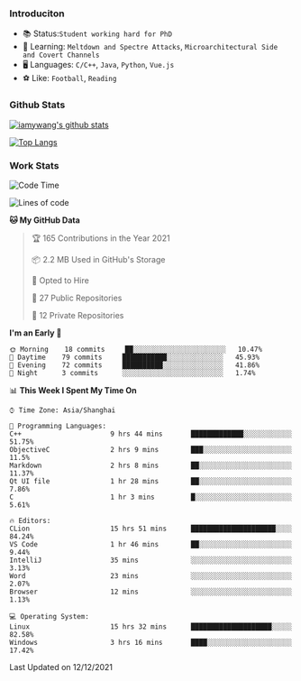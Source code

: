 ### Introduciton

- 📚 Status:`Student working hard for PhD`
- 🔎 Learning: `Meltdown and Spectre Attacks`, `Microarchitectural Side and Covert Channels`
- 🖥️ Languages: `C/C++`, `Java`, `Python`, `Vue.js`
- ⚽ Like: `Football`, `Reading`

### Github Stats

[![iamywang's github stats](https://github-readme-stats.vercel.app/api?username=iamywang&count_private=true&show_icons=true)]()

[![Top Langs](https://github-readme-stats.vercel.app/api/top-langs/?username=iamywang&layout=compact)]()

### Work Stats

<!--START_SECTION:waka-->
![Code Time](http://img.shields.io/badge/Code%20Time-24%20hrs%2016%20mins-blue)

![Lines of code](https://img.shields.io/badge/From%20Hello%20World%20I%27ve%20Written-536%20Thousand%20lines%20of%20code-blue)

**🐱 My GitHub Data** 

> 🏆 165 Contributions in the Year 2021
 > 
> 📦 2.2 MB Used in GitHub's Storage 
 > 
> 💼 Opted to Hire
 > 
> 📜 27 Public Repositories 
 > 
> 🔑 12 Private Repositories  
 > 
**I'm an Early 🐤** 

```text
🌞 Morning    18 commits     ██░░░░░░░░░░░░░░░░░░░░░░░   10.47% 
🌆 Daytime    79 commits     ███████████░░░░░░░░░░░░░░   45.93% 
🌃 Evening    72 commits     ██████████░░░░░░░░░░░░░░░   41.86% 
🌙 Night      3 commits      ░░░░░░░░░░░░░░░░░░░░░░░░░   1.74%

```


📊 **This Week I Spent My Time On** 

```text
⌚︎ Time Zone: Asia/Shanghai

💬 Programming Languages: 
C++                      9 hrs 44 mins       █████████████░░░░░░░░░░░░   51.75% 
ObjectiveC               2 hrs 9 mins        ███░░░░░░░░░░░░░░░░░░░░░░   11.5% 
Markdown                 2 hrs 8 mins        ██░░░░░░░░░░░░░░░░░░░░░░░   11.37% 
Qt UI file               1 hr 28 mins        ██░░░░░░░░░░░░░░░░░░░░░░░   7.86% 
C                        1 hr 3 mins         █░░░░░░░░░░░░░░░░░░░░░░░░   5.61%

🔥 Editors: 
CLion                    15 hrs 51 mins      █████████████████████░░░░   84.24% 
VS Code                  1 hr 46 mins        ██░░░░░░░░░░░░░░░░░░░░░░░   9.44% 
IntelliJ                 35 mins             ░░░░░░░░░░░░░░░░░░░░░░░░░   3.13% 
Word                     23 mins             ░░░░░░░░░░░░░░░░░░░░░░░░░   2.07% 
Browser                  12 mins             ░░░░░░░░░░░░░░░░░░░░░░░░░   1.13%

💻 Operating System: 
Linux                    15 hrs 32 mins      ████████████████████░░░░░   82.58% 
Windows                  3 hrs 16 mins       ████░░░░░░░░░░░░░░░░░░░░░   17.42%

```


 Last Updated on 12/12/2021
<!--END_SECTION:waka-->

